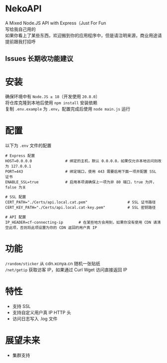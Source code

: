 # NekoAPI
A Mixed Node.JS API with Express（Just For Fun  
写给我自己用的  
如果你看上了某些东西，欢迎搬到你的应用程序中，但是请注明来源，商业用途请提前跟我打招呼  

## Issues 长期收功能建议

# 安装
确保环境中有 `Node.JS ≥ 18`（开发使用 `20.8.0`）  
将仓库克隆到本地后使用 `npm install` 安装依赖  
复制 `.env.example` 为 `.env`，配置完成后使用 `node main.js` 运行

# 配置
以下为 `.env` 文件的配置
```
# Express 配置
HOST=0.0.0.0               # 绑定的主机，默认 0.0.0.0，如果仅允许本地访问则改为 127.0.0.1
PORT=443                   # 绑定端口，使用 443 需要启用下面一项并配置 SSL 证书
ENABLE_SSL=true            # 启用本项请确保上一项为非 80 端口，true 为开，false 为关

# SSL 配置
CERT_PATH="./Certs/api.local.cat.pem"                  # SSL 证书路径
CERT_KEY_PATH="./Certs/api.local.cat-key.pem"          # SSL 密钥路径

# API 配置
IP_HEADER=cf-connecting-ip       # 在某些地方会用到，如果你没有使用 CDN 请清空此项，否则将此项设置为你的 CDN 返回的用户真 IP
```

# 功能
`/random/sticker`  从 cdn.xcnya.cn 随机一张贴纸  
`/net/getip`   获取访客 IP，如果通过 Curl Wget 访问直接返回 IP

# 特性
- 支持 SSL
- 支持自定义用户真 IP HTTP 头   
- 访问日志写入 .log 文件

# 展望未来
- 集群支持
